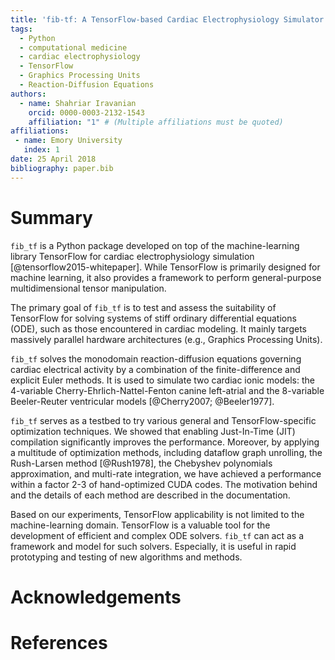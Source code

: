 ```yaml
---
title: 'fib-tf: A TensorFlow-based Cardiac Electrophysiology Simulator'
tags:
  - Python
  - computational medicine
  - cardiac electrophysiology
  - TensorFlow
  - Graphics Processing Units
  - Reaction-Diffusion Equations
authors:
  - name: Shahriar Iravanian
    orcid: 0000-0003-2132-1543
    affiliation: "1" # (Multiple affiliations must be quoted)  
affiliations:
 - name: Emory University
   index: 1
date: 25 April 2018
bibliography: paper.bib
---
```


# Summary

`fib_tf` is a Python package developed on top of the machine-learning library TensorFlow for cardiac electrophysiology simulation [@tensorflow2015-whitepaper]. While TensorFlow is primarily designed for machine learning, it also provides a framework to perform general-purpose multidimensional tensor manipulation.

The primary goal of `fib_tf` is to test and assess the suitability of TensorFlow for solving systems of stiff ordinary differential equations (ODE), such as those encountered in cardiac modeling. It mainly targets massively parallel hardware architectures (e.g., Graphics Processing Units).

`fib_tf` solves the monodomain reaction-diffusion equations governing cardiac electrical activity by a combination of the finite-difference and explicit Euler methods. It is used to simulate two cardiac ionic models: the 4-variable Cherry-Ehrlich-Nattel-Fenton canine left-atrial and the 8-variable Beeler-Reuter ventricular models [@Cherry2007; @Beeler1977].

`fib_tf` serves as a testbed to try various general and TensorFlow-specific optimization techniques. We showed that enabling Just-In-Time (JIT) compilation significantly improves the performance. Moreover, by applying a multitude of optimization methods, including dataflow graph unrolling, the Rush-Larsen method [@Rush1978], the Chebyshev polynomials approximation, and multi-rate integration, we have achieved a performance within a factor 2-3 of hand-optimized CUDA codes. The motivation behind and the details of each method are described in the documentation.

Based on our experiments, TensorFlow applicability is not limited to the machine-learning domain. TensorFlow is a valuable tool for the development of efficient and complex ODE solvers. `fib_tf` can act as a framework and model for such solvers. Especially, it is useful in rapid prototyping and testing of new algorithms and methods.

# Acknowledgements

# References
